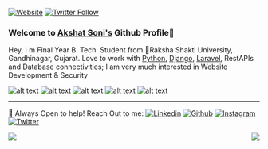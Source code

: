 
[![Website](https://img.shields.io/website?label=about.me&style=for-the-badge&url=https%3A%2F%2Fabout.me/akshatsoni64)](https://about.me/akshatsoni64)
[![Twitter Follow](https://img.shields.io/twitter/follow/akshat_soni64?color=1DA1F2&logo=twitter&style=for-the-badge)](https://twitter.com/intent/follow?original_referer=https%3A%2F%2Fgithub.com%2Fakshatsoni64&screen_name=akshat_soni64)


### Welcome to [Akshat Soni's](https://about.me/akshatsoni64) Github Profile👋

Hey, I m Final Year B. Tech. Student from 🚀Raksha Shakti University, Gandhinagar, Gujarat. Love to work with [Python](https://www.python.org/), [Django](https://www.djangoproject.com/), [Laravel](https://www.laravel.com/), RestAPIs and Database connectivities; I am very much interested in Website Development & Security

<!-- Please don't remove this: Grab your social icons from https://github.com/carlsednaoui/gitsocial -->

<!-- display the social media buttons in your README -->

[![alt text][1.1]][1]
[![alt text][2.1]][2]
[![alt text][3.1]][3]
[![alt text][4.1]][4]
[![alt text][5.1]][5]

<!-- icons with padding -->

[1.1]: https://i.imgur.com/W5AgT5S.png?1 (mail icon with padding)
[2.1]: https://i.imgur.com/ooBsFft.png?1 (telegram icon with padding)
[3.1]: https://i.imgur.com/ir61YD3.png?1 (Linkedin icon with padding)
[4.1]: https://i.imgur.com/UUdA2GF.png?1 (Leetcode icon with padding)
[5.1]: http://i.imgur.com/tXSoThF.png (twitter icon with padding)
[6.1]: http://i.imgur.com/0o48UoR.png (github icon with padding)

<!-- links to your social media accounts -->
<!-- update these accordingly -->

[1]: akshatsoni64@gmail.com
[2]: https://about.me/akshatsoni64
[3]: https://www.linkedin.com/in/akshatsoni64
[4]: https://tryhackme.com/p/akshatsoni64
[5]: http://www.twitter.com/Akshat_Soni64
[6]: http://www.github.com/akshatsoni

<!-- Please don't remove this: Grab your social icons from https://github.com/carlsednaoui/gitsocial -->

<!--
**akshatsoni64/akshatsoni64** is a ✨ _special_ ✨ repository because its `README.md` (this file) appears on your GitHub profile.
-->
<!--
<a href="https://imgur.com/ilzOXDw"><img align="right" src="https://i.imgur.com/ilzOXDw.gif" title="source: imgur.com" /></a>
-->
*******
💬 Always Open to help! Reach Out to me: 
[![Linkedin](https://img.shields.io/badge/linkedin%20-%230077B5.svg?&style=for-the-badge&logo=linkedin&logoColor=white)](https://linkedin.com/in/akshatsoni64)
[![Github](https://img.shields.io/badge/github%20-%23121011.svg?&style=for-the-badge&logo=github&logoColor=white)](https://github.com/akshatsoni64)
[![Instagram](https://img.shields.io/badge/akshatsoni64%20-%23E4405F.svg?&style=for-the-badge&logo=Instagram&logoColor=white)](https://instagram.com/akshatsoni64)
[![Twitter](https://img.shields.io/badge/akshat_soni64%20-%231DA1F2.svg?&style=for-the-badge&logo=Twitter&logoColor=white)](https://twitter.com/akshat_soni64)
<div>
<img align="left" src="https://github-readme-stats.vercel.app/api?username=akshatsoni64&show_icons=true&hide_border=true&icon_color=5CFF33">
<img align="right" src="https://github-readme-stats.vercel.app/api/top-langs/?username=akshatsoni64&hide_border=true&hide=javascript,html">
</div>
